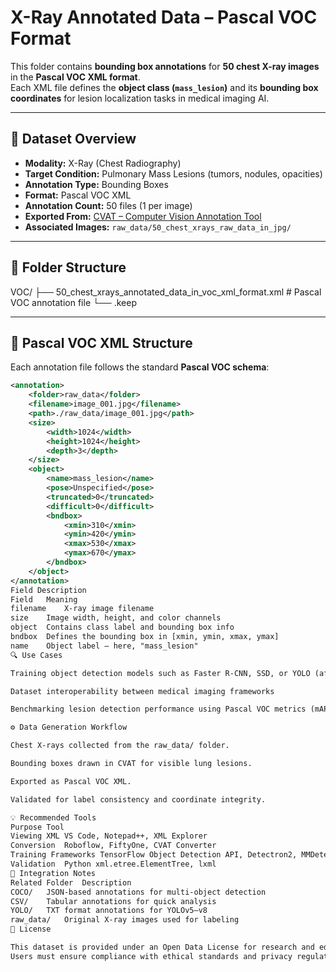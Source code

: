 # X-Ray Annotated Data – Pascal VOC Format

This folder contains **bounding box annotations** for **50 chest X-ray images** in the **Pascal VOC XML format**.  
Each XML file defines the **object class (`mass_lesion`)** and its **bounding box coordinates** for lesion localization tasks in medical imaging AI.

---

## 🩻 Dataset Overview

- **Modality:** X-Ray (Chest Radiography)  
- **Target Condition:** Pulmonary Mass Lesions (tumors, nodules, opacities)  
- **Annotation Type:** Bounding Boxes  
- **Format:** Pascal VOC XML  
- **Annotation Count:** 50 files (1 per image)  
- **Exported From:** [CVAT – Computer Vision Annotation Tool](https://cvat.org/)  
- **Associated Images:** `raw_data/50_chest_xrays_raw_data_in_jpg/`

---

## 📁 Folder Structure
VOC/
├── 50_chest_xrays_annotated_data_in_voc_xml_format.xml # Pascal VOC annotation file
└── .keep

---

## 🧩 Pascal VOC XML Structure

Each annotation file follows the standard **Pascal VOC schema**:

```xml
<annotation>
    <folder>raw_data</folder>
    <filename>image_001.jpg</filename>
    <path>./raw_data/image_001.jpg</path>
    <size>
        <width>1024</width>
        <height>1024</height>
        <depth>3</depth>
    </size>
    <object>
        <name>mass_lesion</name>
        <pose>Unspecified</pose>
        <truncated>0</truncated>
        <difficult>0</difficult>
        <bndbox>
            <xmin>310</xmin>
            <ymin>420</ymin>
            <xmax>530</xmax>
            <ymax>670</ymax>
        </bndbox>
    </object>
</annotation>
Field Description
Field	Meaning
filename	X-ray image filename
size	Image width, height, and color channels
object	Contains class label and bounding box info
bndbox	Defines the bounding box in [xmin, ymin, xmax, ymax]
name	Object label — here, "mass_lesion"
🔍 Use Cases

Training object detection models such as Faster R-CNN, SSD, or YOLO (after conversion)

Dataset interoperability between medical imaging frameworks

Benchmarking lesion detection performance using Pascal VOC metrics (mAP, IoU)

⚙️ Data Generation Workflow

Chest X-rays collected from the raw_data/ folder.

Bounding boxes drawn in CVAT for visible lung lesions.

Exported as Pascal VOC XML.

Validated for label consistency and coordinate integrity.

💡 Recommended Tools
Purpose	Tool
Viewing XML	VS Code, Notepad++, XML Explorer
Conversion	Roboflow, FiftyOne, CVAT Converter
Training Frameworks	TensorFlow Object Detection API, Detectron2, MMDetection
Validation	Python xml.etree.ElementTree, lxml
🧠 Integration Notes
Related Folder	Description
COCO/	JSON-based annotations for multi-object detection
CSV/	Tabular annotations for quick analysis
YOLO/	TXT format annotations for YOLOv5–v8
raw_data/	Original X-ray images used for labeling
📜 License

This dataset is provided under an Open Data License for research and educational purposes only.
Users must ensure compliance with ethical standards and privacy regulations for medical data.
